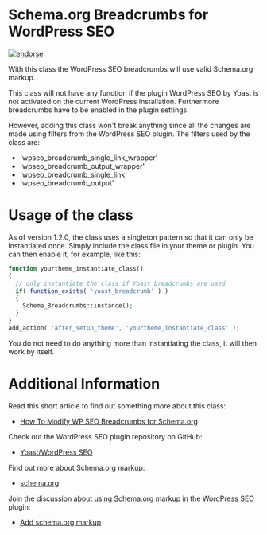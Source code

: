 Schema.org Breadcrumbs for WordPress SEO
========================================

[![endorse](https://api.coderwall.com/felixarntz/endorsecount.png)](https://coderwall.com/felixarntz)

With this class the WordPress SEO breadcrumbs will use valid Schema.org markup.

This class will not have any function if the plugin WordPress SEO by Yoast is not activated on the current WordPress installation.
Furthermore breadcrumbs have to be enabled in the plugin settings.

However, adding this class won't break anything since all the changes are made using filters from the WordPress SEO plugin.
The filters used by the class are:
* 'wpseo_breadcrumb_single_link_wrapper'
* 'wpseo_breadcrumb_output_wrapper'
* 'wpseo_breadcrumb_single_link'
* 'wpseo_breadcrumb_output'

Usage of the class
==================

As of version 1.2.0, the class uses a singleton pattern so that it can only be instantiated once. Simply include the class file in your theme or plugin. You can then enable it, for example, like this:
```php
function yourtheme_instantiate_class()
{
  // only instantiate the class if Yoast breadcrumbs are used
  if( function_exists( 'yoast_breadcrumb' ) )
  {
    Schema_Breadcrumbs::instance();
  }
}
add_action( 'after_setup_theme', 'yourtheme_instantiate_class' );
```
You do not need to do anything more than instantiating the class, it will then work by itself.

Additional Information
======================

Read this short article to find out something more about this class:
* [How To Modify WP SEO Breadcrumbs for Schema.org](http://leaves-and-love.net/how-to-modify-wp-seo-breadcrumbs-for-schema-org/)

Check out the WordPress SEO plugin repository on GitHub:
* [Yoast/WordPress SEO](https://github.com/Yoast/wordpress-seo)

Find out more about Schema.org markup:
* [schema.org](http://schema.org/)

Join the discussion about using Schema.org markup in the WordPress SEO plugin:
* [Add schema.org markup](https://github.com/Yoast/wordpress-seo/issues/179)
